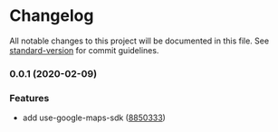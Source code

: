 # Changelog

All notable changes to this project will be documented in this file. See [standard-version](https://github.com/conventional-changelog/standard-version) for commit guidelines.

### 0.0.1 (2020-02-09)


### Features

* add use-google-maps-sdk ([8850333](https://github.com/evanrs/use-google-maps-sdk/commit/8850333135a3a0f6c9eb2d7c13df587ec3d86c64))
